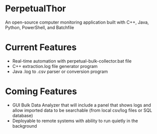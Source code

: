 # PerpetualThor
An open-source computer monitoring application built with C++, Java, Python, PowerShell, and Batchfile

# Current Features
- Real-time automation with perpetual-bulk-collector.bat file
- C++ extraction.log file generator program
- Java .log to .csv parser or conversion program

# Coming Features
- GUI Bulk Data Analyzer that will include a panel that shows logs and allow imported data to be searchable (from local csv/log files or SQL database)
- Deployable to remote systems with ability to run quietly in the background
